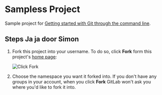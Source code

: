 # Sampless Project

Sample project for [Getting started with Git through the command line](https://docs.gitlab.com/ee/gitlab-basics/start-using-git.html).

## Steps Ja ja door Simon

1. Fork this project into your username. To do so, click **Fork** form this
   project's [home page](https://gitlab.com/gitlab-tests/sample-project/):

   ![Click Fork](fork-sample-project.png)
   
1. Choose the namespace you want it forked into. If you don't have any groups
   in your account, when you click **Fork** GitLab won't ask you where you'd
   like to fork it into.